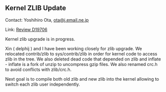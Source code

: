 ## Kernel ZLIB Update ##

Contact: Yoshihiro Ota, <ota@j.email.ne.jp>  

Link:	[Review D19706](https://reviews.freebsd.org/D19706)  

Kernel zlib upgrade is in progress.

Xin ( delphij ) and I have been working closely for zlib upgrade.
We relocated contrib/zlib to sys/contrib/zlib in order for kernel
code to access zlib in the tree.  We also deleted dead code that
depended on zlib and inflate - inflate is a fork of unzip to
uncompress gzip files.  We also renamed crc.h to avoid conflicts
with zlib/crc.h.

Next goal is to compile both old zlib and new zlib into the kernel
allowing to switch each zlib user independently.
